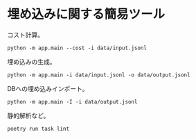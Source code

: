 # 埋め込みに関する簡易ツール

コスト計算。

```
python -m app.main --cost -i data/input.jsonl
```

埋め込みの生成。

```
python -m app.main -i data/input.jsonl -o data/output.jsonl
```

DBへの埋め込みインポート。

```
python -m app.main -I -i data/output.jsonl
```

静的解析など。

```
poetry run task lint
```
